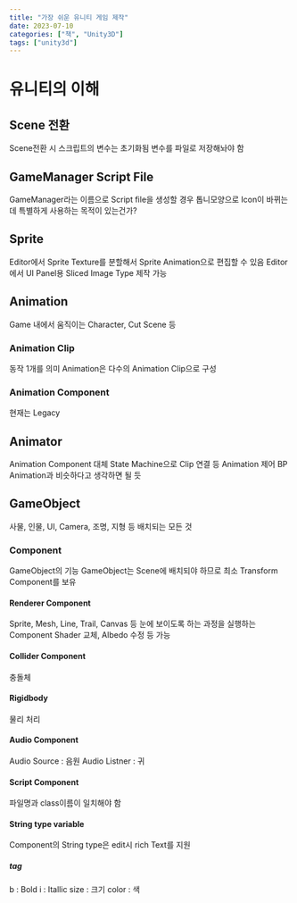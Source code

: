 ```yaml
---
title: "가장 쉬운 유니티 게임 제작"
date: 2023-07-10
categories: ["책", "Unity3D"]
tags: ["unity3d"]
---
```

# 유니티의 이해
## Scene 전환
Scene전환 시 스크립트의 변수는 초기화됨
변수를 파일로 저장해놔야 함

## GameManager Script File
GameManager라는 이름으로 Script file을 생성할 경우 톱니모양으로 Icon이 바뀌는데 특별하게 사용하는 목적이 있는건가?

## Sprite
Editor에서 Sprite Texture를 분할해서 Sprite Animation으로 편집할 수 있음
Editor에서 UI Panel용 Sliced Image Type 제작 가능

## Animation
Game 내에서 움직이는 Character, Cut Scene 등 

### Animation Clip
동작 1개를 의미
Animation은 다수의 Animation Clip으로 구성

### Animation Component
현재는 Legacy

## Animator
Animation Component 대체
State Machine으로 Clip 연결 등 Animation 제어
BP Animation과 비슷하다고 생각하면 될 듯

## GameObject
사물, 인물, UI, Camera, 조명, 지형 등 배치되는 모든 것

### Component
GameObject의 기능
GameObject는 Scene에 배치되야 하므로 최소 Transform Component를 보유

#### Renderer Component
Sprite, Mesh, Line, Trail, Canvas 등 눈에 보이도록 하는 과정을 실행하는 Component
Shader 교체, Albedo 수정 등 가능

#### Collider Component
충돌체

#### Rigidbody
물리 처리

#### Audio Component
Audio Source : 음원
Audio Listner : 귀

#### Script Component
파일명과 class이름이 일치해야 함

#### String type variable
Component의 String type은 edit시 rich Text를 지원

##### tag
b : Bold
i : Itallic
size : 크기
color : 색